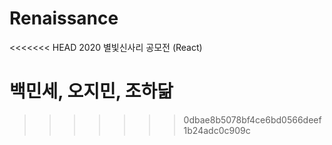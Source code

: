 # Renaissance   
<<<<<<< HEAD
2020 별빛신사리 공모전 (React)   
   
백민세, 오지민, 조하닮
=======
>>>>>>> 0dbae8b5078bf4ce6bd0566deef1b24adc0c909c
